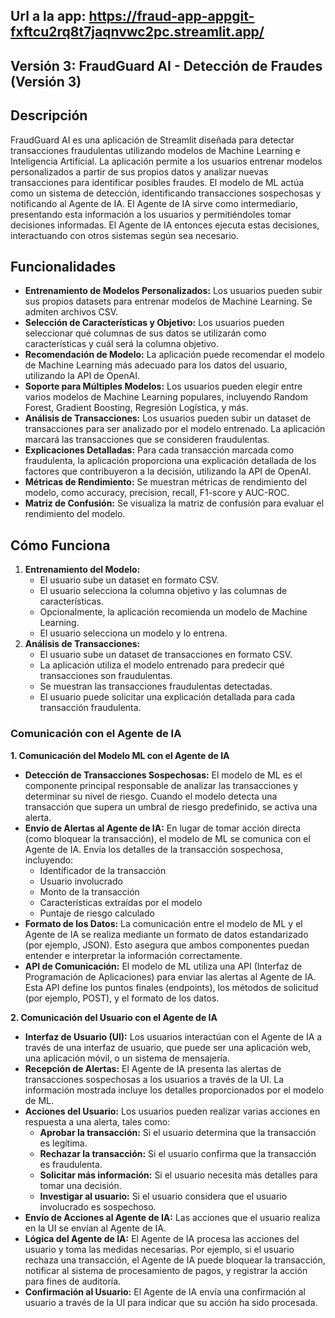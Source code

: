 ## Url a la app: https://fraud-app-appgit-fxftcu2rq8t7jaqnvwc2pc.streamlit.app/

## Versión 3: FraudGuard AI - Detección de Fraudes (Versión 3)

## Descripción

FraudGuard AI es una aplicación de Streamlit diseñada para detectar transacciones fraudulentas utilizando modelos de Machine Learning e Inteligencia Artificial. La aplicación permite a los usuarios entrenar modelos personalizados a partir de sus propios datos y analizar nuevas transacciones para identificar posibles fraudes.
El modelo de ML actúa como un sistema de detección, identificando transacciones sospechosas y notificando al Agente de IA. El Agente de IA sirve como intermediario, presentando esta información a los usuarios y permitiéndoles tomar decisiones informadas. El Agente de IA entonces ejecuta estas decisiones, interactuando con otros sistemas según sea necesario.

## Funcionalidades

* **Entrenamiento de Modelos Personalizados:** Los usuarios pueden subir sus propios datasets para entrenar modelos de Machine Learning. Se admiten archivos CSV.
* **Selección de Características y Objetivo:** Los usuarios pueden seleccionar qué columnas de sus datos se utilizarán como características y cuál será la columna objetivo.
* **Recomendación de Modelo:** La aplicación puede recomendar el modelo de Machine Learning más adecuado para los datos del usuario, utilizando la API de OpenAI.
* **Soporte para Múltiples Modelos:** Los usuarios pueden elegir entre varios modelos de Machine Learning populares, incluyendo Random Forest, Gradient Boosting, Regresión Logística, y más.
* **Análisis de Transacciones:** Los usuarios pueden subir un dataset de transacciones para ser analizado por el modelo entrenado. La aplicación marcará las transacciones que se consideren fraudulentas.
* **Explicaciones Detalladas:** Para cada transacción marcada como fraudulenta, la aplicación proporciona una explicación detallada de los factores que contribuyeron a la decisión, utilizando la API de OpenAI.
* **Métricas de Rendimiento:** Se muestran métricas de rendimiento del modelo, como accuracy, precision, recall, F1-score y AUC-ROC.
* **Matriz de Confusión:** Se visualiza la matriz de confusión para evaluar el rendimiento del modelo.

## Cómo Funciona

1.  **Entrenamiento del Modelo:**
    * El usuario sube un dataset en formato CSV.
    * El usuario selecciona la columna objetivo y las columnas de características.
    * Opcionalmente, la aplicación recomienda un modelo de Machine Learning.
    * El usuario selecciona un modelo y lo entrena.
2.  **Análisis de Transacciones:**
    * El usuario sube un dataset de transacciones en formato CSV.
    * La aplicación utiliza el modelo entrenado para predecir qué transacciones son fraudulentas.
    * Se muestran las transacciones fraudulentas detectadas.
    * El usuario puede solicitar una explicación detallada para cada transacción fraudulenta.


  ### Comunicación con el Agente de IA

**1. Comunicación del Modelo ML con el Agente de IA**

* **Detección de Transacciones Sospechosas:** El modelo de ML es el componente principal responsable de analizar las transacciones y determinar su nivel de riesgo. Cuando el modelo detecta una transacción que supera un umbral de riesgo predefinido, se activa una alerta.
* **Envío de Alertas al Agente de IA:** En lugar de tomar acción directa (como bloquear la transacción), el modelo de ML se comunica con el Agente de IA. Envía los detalles de la transacción sospechosa, incluyendo:
    * Identificador de la transacción
    * Usuario involucrado
    * Monto de la transacción
    * Características extraídas por el modelo
    * Puntaje de riesgo calculado
* **Formato de los Datos:** La comunicación entre el modelo de ML y el Agente de IA se realiza mediante un formato de datos estandarizado (por ejemplo, JSON). Esto asegura que ambos componentes puedan entender e interpretar la información correctamente.
* **API de Comunicación:** El modelo de ML utiliza una API (Interfaz de Programación de Aplicaciones) para enviar las alertas al Agente de IA. Esta API define los puntos finales (endpoints), los métodos de solicitud (por ejemplo, POST), y el formato de los datos.

**2. Comunicación del Usuario con el Agente de IA**

* **Interfaz de Usuario (UI):** Los usuarios interactúan con el Agente de IA a través de una interfaz de usuario, que puede ser una aplicación web, una aplicación móvil, o un sistema de mensajería.
* **Recepción de Alertas:** El Agente de IA presenta las alertas de transacciones sospechosas a los usuarios a través de la UI. La información mostrada incluye los detalles proporcionados por el modelo de ML.
* **Acciones del Usuario:** Los usuarios pueden realizar varias acciones en respuesta a una alerta, tales como:
    * **Aprobar la transacción:** Si el usuario determina que la transacción es legítima.
    * **Rechazar la transacción:** Si el usuario confirma que la transacción es fraudulenta.
    * **Solicitar más información:** Si el usuario necesita más detalles para tomar una decisión.
    * **Investigar al usuario:** Si el usuario considera que el usuario involucrado es sospechoso.
* **Envío de Acciones al Agente de IA:** Las acciones que el usuario realiza en la UI se envían al Agente de IA.
* **Lógica del Agente de IA:** El Agente de IA procesa las acciones del usuario y toma las medidas necesarias. Por ejemplo, si el usuario rechaza una transacción, el Agente de IA puede bloquear la transacción, notificar al sistema de procesamiento de pagos, y registrar la acción para fines de auditoría.
* **Confirmación al Usuario:** El Agente de IA envía una confirmación al usuario a través de la UI para indicar que su acción ha sido procesada.


